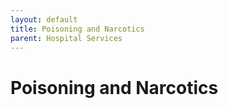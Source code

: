 ```yaml
---
layout: default
title: Poisoning and Narcotics
parent: Hospital Services
---
```


# Poisoning and Narcotics